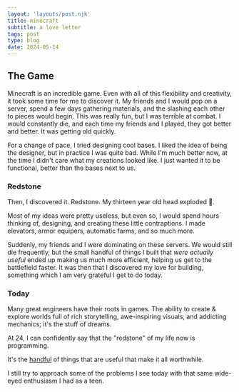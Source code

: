 ```yaml
---
layout: 'layouts/post.njk'
title: minecraft 
subtitle: a love letter 
tags: post
type: blog
date: 2024-05-14
---
```


## The Game

Minecraft is an incredible game. Even with all of this flexibility and creativity, it took some time for me to discover it. My friends and I would pop on a server, spend a few days gathering materials, and the slashing each other to pieces would begin. This was really fun, but I was terrible at combat. I would constantly die, and each time my friends and I played, they got better and better. It was getting old quickly.

For a change of pace, I tried designing cool bases. I liked the idea of being the designer, but in practice I was quite bad. While I'm much better now, at the time I didn't care what my creations looked like. I just wanted it to be functional, better than the bases next to us. 

### Redstone

Then, I discovered it. Redstone. My thirteen year old head exploded 🤯. 

Most of my ideas were pretty useless, but even so, I would spend hours thinking of, designing, and creating these little contraptions. I made elevators, armor equipers, automatic farms, and so much more. 

Suddenly, my friends and I were dominating on these servers. We would still die frequently, but the small handful of things I built that *were actually useful* ended up making us much more efficient, helping us get to the battlefield faster. It was then that I discovered my love for building, something which I am very grateful I get to do today.

### Today

Many great engineers have their roots in games. The ability to create & explore worlds full of rich storytelling, awe-inspiring visuals, and addicting mechanics; it's the stuff of dreams. 

At 24, I can confidently say that the "redstone" of my life now is programming.

It's the [handful](https://github.com/TrevorW-code) of things that are useful that make it all worthwhile.

I still try to approach some of the problems I see today with that same wide-eyed enthusiasm I had as a teen. 
